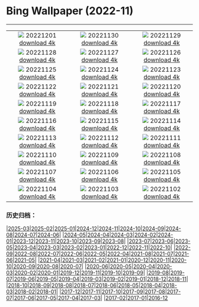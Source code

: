 # Bing Wallpaper (2022-11)
**************
| | | |
|:-:|:-:|:-:|
| ![](https://www.bing.com/th?id=OHR.QingmingCandle2020_ZH-CN6775701680_1920x1080.jpg) 20221201 [download 4k](https://www.bing.com/th?id=OHR.QingmingCandle2020_ZH-CN6775701680_UHD.jpg) | ![](https://www.bing.com/th?id=OHR.RovinjCroatia_ZH-CN5459110500_1920x1080.jpg) 20221130 [download 4k](https://www.bing.com/th?id=OHR.RovinjCroatia_ZH-CN5459110500_UHD.jpg) | ![](https://www.bing.com/th?id=OHR.HeronGiving_ZH-CN5229629007_1920x1080.jpg) 20221129 [download 4k](https://www.bing.com/th?id=OHR.HeronGiving_ZH-CN5229629007_UHD.jpg) |
| ![](https://www.bing.com/th?id=OHR.RedPlanetDay_ZH-CN4913018041_1920x1080.jpg) 20221128 [download 4k](https://www.bing.com/th?id=OHR.RedPlanetDay_ZH-CN4913018041_UHD.jpg) | ![](https://www.bing.com/th?id=OHR.Cecropia_ZH-CN4236630074_1920x1080.jpg) 20221127 [download 4k](https://www.bing.com/th?id=OHR.Cecropia_ZH-CN4236630074_UHD.jpg) | ![](https://www.bing.com/th?id=OHR.OliveTreeDay_ZH-CN3960861965_1920x1080.jpg) 20221126 [download 4k](https://www.bing.com/th?id=OHR.OliveTreeDay_ZH-CN3960861965_UHD.jpg) |
| ![](https://www.bing.com/th?id=OHR.TurenneSunrise_ZH-CN2357226217_1920x1080.jpg) 20221125 [download 4k](https://www.bing.com/th?id=OHR.TurenneSunrise_ZH-CN2357226217_UHD.jpg) | ![](https://www.bing.com/th?id=OHR.AschauChiemgau_ZH-CN1929016406_1920x1080.jpg) 20221124 [download 4k](https://www.bing.com/th?id=OHR.AschauChiemgau_ZH-CN1929016406_UHD.jpg) | ![](https://www.bing.com/th?id=OHR.HelianthusAnnuus_ZH-CN1675762555_1920x1080.jpg) 20221123 [download 4k](https://www.bing.com/th?id=OHR.HelianthusAnnuus_ZH-CN1675762555_UHD.jpg) |
| ![](https://www.bing.com/th?id=OHR.Waterleidingduinen_ZH-CN1430683267_1920x1080.jpg) 20221122 [download 4k](https://www.bing.com/th?id=OHR.Waterleidingduinen_ZH-CN1430683267_UHD.jpg) | ![](https://www.bing.com/th?id=OHR.BorromeanIslands_ZH-CN0480730115_1920x1080.jpg) 20221121 [download 4k](https://www.bing.com/th?id=OHR.BorromeanIslands_ZH-CN0480730115_UHD.jpg) | ![](https://www.bing.com/th?id=OHR.CosmicCliffs_ZH-CN9555199651_1920x1080.jpg) 20221120 [download 4k](https://www.bing.com/th?id=OHR.CosmicCliffs_ZH-CN9555199651_UHD.jpg) |
| ![](https://www.bing.com/th?id=OHR.ZNPVR_ZH-CN0123954914_1920x1080.jpg) 20221119 [download 4k](https://www.bing.com/th?id=OHR.ZNPVR_ZH-CN0123954914_UHD.jpg) | ![](https://www.bing.com/th?id=OHR.IslamicArt_ZH-CN9972614185_1920x1080.jpg) 20221118 [download 4k](https://www.bing.com/th?id=OHR.IslamicArt_ZH-CN9972614185_UHD.jpg) | ![](https://www.bing.com/th?id=OHR.McKenzieRiverTrail_ZH-CN3786429850_1920x1080.jpg) 20221117 [download 4k](https://www.bing.com/th?id=OHR.McKenzieRiverTrail_ZH-CN3786429850_UHD.jpg) |
| ![](https://www.bing.com/th?id=OHR.Unesco50_ZH-CN3652927413_1920x1080.jpg) 20221116 [download 4k](https://www.bing.com/th?id=OHR.Unesco50_ZH-CN3652927413_UHD.jpg) | ![](https://www.bing.com/th?id=OHR.LontraCanadensis_ZH-CN3359002168_1920x1080.jpg) 20221115 [download 4k](https://www.bing.com/th?id=OHR.LontraCanadensis_ZH-CN3359002168_UHD.jpg) | ![](https://www.bing.com/th?id=OHR.SanGiovanni_ZH-CN3184593519_1920x1080.jpg) 20221114 [download 4k](https://www.bing.com/th?id=OHR.SanGiovanni_ZH-CN3184593519_UHD.jpg) |
| ![](https://www.bing.com/th?id=OHR.IsarwinkelSylvenstein_ZH-CN2963187862_1920x1080.jpg) 20221113 [download 4k](https://www.bing.com/th?id=OHR.IsarwinkelSylvenstein_ZH-CN2963187862_UHD.jpg) | ![](https://www.bing.com/th?id=OHR.HainesEagle_ZH-CN1542376030_1920x1080.jpg) 20221112 [download 4k](https://www.bing.com/th?id=OHR.HainesEagle_ZH-CN1542376030_UHD.jpg) | ![](https://www.bing.com/th?id=OHR.MountAbu_ZH-CN1348295593_1920x1080.jpg) 20221111 [download 4k](https://www.bing.com/th?id=OHR.MountAbu_ZH-CN1348295593_UHD.jpg) |
| ![](https://www.bing.com/th?id=OHR.BadLightning_ZH-CN1049646409_1920x1080.jpg) 20221110 [download 4k](https://www.bing.com/th?id=OHR.BadLightning_ZH-CN1049646409_UHD.jpg) | ![](https://www.bing.com/th?id=OHR.HedgehogNest_ZH-CN0781850458_1920x1080.jpg) 20221109 [download 4k](https://www.bing.com/th?id=OHR.HedgehogNest_ZH-CN0781850458_UHD.jpg) | ![](https://www.bing.com/th?id=OHR.YiPeng_ZH-CN0652265903_1920x1080.jpg) 20221108 [download 4k](https://www.bing.com/th?id=OHR.YiPeng_ZH-CN0652265903_UHD.jpg) |
| ![](https://www.bing.com/th?id=OHR.LiDong2022_ZH-CN9929478283_1920x1080.jpg) 20221107 [download 4k](https://www.bing.com/th?id=OHR.LiDong2022_ZH-CN9929478283_UHD.jpg) | ![](https://www.bing.com/th?id=OHR.MarathonSunday_ZH-CN9833453732_1920x1080.jpg) 20221106 [download 4k](https://www.bing.com/th?id=OHR.MarathonSunday_ZH-CN9833453732_UHD.jpg) | ![](https://www.bing.com/th?id=OHR.Trossachs_ZH-CN9299955040_1920x1080.jpg) 20221105 [download 4k](https://www.bing.com/th?id=OHR.Trossachs_ZH-CN9299955040_UHD.jpg) |
| ![](https://www.bing.com/th?id=OHR.PeytoIce_ZH-CN7517633327_1920x1080.jpg) 20221104 [download 4k](https://www.bing.com/th?id=OHR.PeytoIce_ZH-CN7517633327_UHD.jpg) | ![](https://www.bing.com/th?id=OHR.AmboseliBioshere_ZH-CN7220940943_1920x1080.jpg) 20221103 [download 4k](https://www.bing.com/th?id=OHR.AmboseliBioshere_ZH-CN7220940943_UHD.jpg) | ![](https://www.bing.com/th?id=OHR.TeaPlantationsMunnar_ZH-CN7007323849_1920x1080.jpg) 20221102 [download 4k](https://www.bing.com/th?id=OHR.TeaPlantationsMunnar_ZH-CN7007323849_UHD.jpg) |

### 历史归档：

|[2025-03](/../2025-03/2025-03.md)|[2025-02](/../2025-02/2025-02.md)|[2025-01](/../2025-01/2025-01.md)|[2024-12](/../2024-12/2024-12.md)|[2024-11](/../2024-11/2024-11.md)|[2024-10](/../2024-10/2024-10.md)|[2024-09](/../2024-09/2024-09.md)|[2024-08](/../2024-08/2024-08.md)|[2024-07](/../2024-07/2024-07.md)|[2024-06](/../2024-06/2024-06.md)|
|[2024-05](/../2024-05/2024-05.md)|[2024-04](/../2024-04/2024-04.md)|[2024-03](/../2024-03/2024-03.md)|[2024-02](/../2024-02/2024-02.md)|[2024-01](/../2024-01/2024-01.md)|[2023-12](/../2023-12/2023-12.md)|[2023-11](/../2023-11/2023-11.md)|[2023-10](/../2023-10/2023-10.md)|[2023-09](/../2023-09/2023-09.md)|[2023-08](/../2023-08/2023-08.md)|
|[2023-07](/../2023-07/2023-07.md)|[2023-06](/../2023-06/2023-06.md)|[2023-05](/../2023-05/2023-05.md)|[2023-04](/../2023-04/2023-04.md)|[2023-03](/../2023-03/2023-03.md)|[2023-02](/../2023-02/2023-02.md)|[2023-01](/../2023-01/2023-01.md)|[2022-12](/../2022-12/2022-12.md)|[2022-11](/2022-11.md)|[2022-10](/../2022-10/2022-10.md)|
|[2022-09](/../2022-09/2022-09.md)|[2022-08](/../2022-08/2022-08.md)|[2022-07](/../2022-07/2022-07.md)|[2022-06](/../2022-06/2022-06.md)|[2022-05](/../2022-05/2022-05.md)|[2022-04](/../2022-04/2022-04.md)|[2021-08](/../2021-08/2021-08.md)|[2021-07](/../2021-07/2021-07.md)|[2021-06](/../2021-06/2021-06.md)|[2021-05](/../2021-05/2021-05.md)|
|[2021-04](/../2021-04/2021-04.md)|[2021-03](/../2021-03/2021-03.md)|[2021-02](/../2021-02/2021-02.md)|[2021-01](/../2021-01/2021-01.md)|[2020-12](/../2020-12/2020-12.md)|[2020-11](/../2020-11/2020-11.md)|[2020-10](/../2020-10/2020-10.md)|[2020-09](/../2020-09/2020-09.md)|[2020-08](/../2020-08/2020-08.md)|[2020-07](/../2020-07/2020-07.md)|
|[2020-06](/../2020-06/2020-06.md)|[2020-05](/../2020-05/2020-05.md)|[2020-04](/../2020-04/2020-04.md)|[2020-03](/../2020-03/2020-03.md)|[2020-02](/../2020-02/2020-02.md)|[2020-01](/../2020-01/2020-01.md)|[2019-12](/../2019-12/2019-12.md)|[2019-11](/../2019-11/2019-11.md)|[2019-10](/../2019-10/2019-10.md)|[2019-09](/../2019-09/2019-09.md)|
|[2019-08](/../2019-08/2019-08.md)|[2019-07](/../2019-07/2019-07.md)|[2019-06](/../2019-06/2019-06.md)|[2019-05](/../2019-05/2019-05.md)|[2019-04](/../2019-04/2019-04.md)|[2019-03](/../2019-03/2019-03.md)|[2019-02](/../2019-02/2019-02.md)|[2019-01](/../2019-01/2019-01.md)|[2018-12](/../2018-12/2018-12.md)|[2018-11](/../2018-11/2018-11.md)|
|[2018-10](/../2018-10/2018-10.md)|[2018-09](/../2018-09/2018-09.md)|[2018-08](/../2018-08/2018-08.md)|[2018-07](/../2018-07/2018-07.md)|[2018-06](/../2018-06/2018-06.md)|[2018-05](/../2018-05/2018-05.md)|[2018-04](/../2018-04/2018-04.md)|[2018-03](/../2018-03/2018-03.md)|[2018-02](/../2018-02/2018-02.md)|[2018-01](/../2018-01/2018-01.md)|
|[2017-12](/../2017-12/2017-12.md)|[2017-11](/../2017-11/2017-11.md)|[2017-10](/../2017-10/2017-10.md)|[2017-09](/../2017-09/2017-09.md)|[2017-08](/../2017-08/2017-08.md)|[2017-07](/../2017-07/2017-07.md)|[2017-06](/../2017-06/2017-06.md)|[2017-05](/../2017-05/2017-05.md)|[2017-04](/../2017-04/2017-04.md)|[2017-03](/../2017-03/2017-03.md)|
|[2017-02](/../2017-02/2017-02.md)|[2017-01](/../2017-01/2017-01.md)|[2016-12](/../2016-12/2016-12.md)